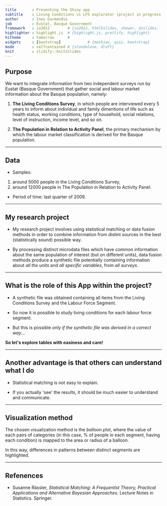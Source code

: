 ```yaml
---
title       : Presenting the Shiny app
subtitle    : Living Conditions vs LFS explorator (project in progress)
author      : Ines Garmendia
job         : Eustat, Basque Government
framework   : io2012        # {io2012, html5slides, shower, dzslides, ...}
highlighter : highlight.js  # {highlight.js, prettify, highlight}
hitheme     : tomorrow      # 
widgets     : [bootstrap]            # {mathjax, quiz, bootstrap}
mode        : selfcontained # {standalone, draft}
knit        : slidify::knit2slides
---
```


## Purpose

We want to integrate information from two independent surveys run by Eustat (Basque Government) that gather social and labour market information about the Basque population, namely:

1. **The Living Conditions Survey**, in which people are interviewed every 5 years to inform about individual and family dimentions of life such as health status, working conditions, type of household, social relations, level of instruction, income level, and so on.

2. **The Population in Relation to Activity Panel**, the primary mechanism by which the labour market classification is derived for the Basque population.

---

## Data

- Samples: 

1. around 5000 people in the Living Conditions Survey, 
2. around 12000 people in The Population in Relation to Activity Panel.

- Period of time: last quarter of 2009. 

---

## My research project

- My research project involves using statistical matching or data fusion methods in order to combine information from distint sources in the best (statistically sound) possible way.

- By processing distinct microdata files which have common information about the same population of interest (but on different units), data fusion methods produce a synthetic file potentially containing information about *all the units* and *all specific variables*, from *all surveys*.

---

## What is the role of this App within the project?

- A synthetic file was obtained containing all items from the Living Conditions Survey and the Labour Force Segment. 

- So now it is possible to study living conditions for each labour force segment.

- But this is possible *only if the synthetic file was derived in a correct way*...


**So let's explore tables with easiness and care!**

---

## Another advantage is that others can understand what I do

- Statistical matching is not easy to explain. 

- If you actually 'see' the results, it should be much easier to understand and communicate.

---

## Visualization method
The chosen visualization method is the *balloon plot*, where the value of each pairs of categories (in this case, % of people in each segment, having each condition) is mapped to the area or radius of a balloon. 

In this way, differences in patterns between distinct segments are highlighted.

---

## Refenences

- Susanne Rässler, *Statistical Matching: A Frequentist Theory, Practical Applications and Alternative Bayesian Approaches*. Lecture Notes in Statistics. Springer.



